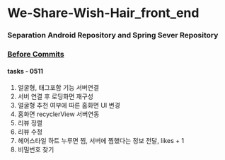 # We-Share-Wish-Hair_front_end

### Separation Android Repository and Spring Sever Repository
### [Before Commits](https://github.com/EunChanNam/We-Share-Wish-Hair/tree/AND)

#### tasks - 0511
1. 얼굴형, 태그포함 기능 서버연결
2. 서버 연결 후 로딩화면 재구성
3. 얼굴형 추천 여부에 따른 홈화면 UI 변경 
4. 홈화면 recyclerView 서버연동
5. 리뷰 정렬
6. 리뷰 수정
7. 헤어스타일 하트 누루면 찜, 서버에 찜했다는 정보 전달, likes + 1
8. 비밀번호 찾기
